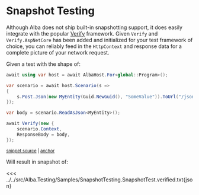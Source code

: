 # Snapshot Testing

Although Alba does not ship built-in snapshotting support, it does easily integrate with the popular [Verify](https://github.com/VerifyTests/Verify) framework.
Given `Verify` and `Verify.AspNetCore` has been added and initialized for your test framework of choice, you can reliably feed in the `HttpContext` and response data for a complete picture of your network request.

Given a test with the shape of:
<!-- snippet: sample_snapshot_testing -->
<a id='snippet-sample_snapshot_testing'></a>
```cs
await using var host = await AlbaHost.For<global::Program>();

var scenario = await host.Scenario(s =>
{
    s.Post.Json(new MyEntity(Guid.NewGuid(), "SomeValue")).ToUrl("/json");
});

var body = scenario.ReadAsJson<MyEntity>();

await Verify(new {
    scenario.Context,
    ResponseBody = body,
});
```
<sup><a href='https://github.com/JasperFx/alba/blob/master/src/Alba.Testing/Samples/SnapshotTesting.cs#L17-L31' title='Snippet source file'>snippet source</a> | <a href='#snippet-sample_snapshot_testing' title='Start of snippet'>anchor</a></sup>
<!-- endSnippet -->

Will result in snapshot of:

<<< ../../src/Alba.Testing/Samples/SnapshotTesting.SnapshotTest.verified.txt{json}
